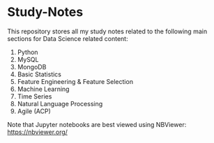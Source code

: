 # Study-Notes
This repository stores all my study notes related to the following main sections for Data Science related content:
1. Python
2. MySQL
3. MongoDB
4. Basic Statistics
5. Feature Engineering & Feature Selection
6. Machine Learning
7. Time Series
8. Natural Language Processing
9. Agile (ACP)

Note that Jupyter notebooks are best viewed using NBViewer: https://nbviewer.org/
